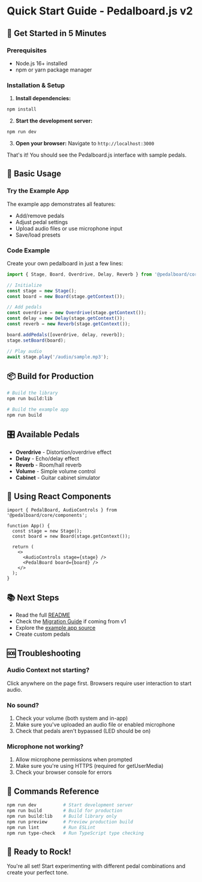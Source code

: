 # Quick Start Guide - Pedalboard.js v2

## 🚀 Get Started in 5 Minutes

### Prerequisites
- Node.js 16+ installed
- npm or yarn package manager

### Installation & Setup

1. **Install dependencies:**
```bash
npm install
```

2. **Start the development server:**
```bash
npm run dev
```

3. **Open your browser:**
Navigate to `http://localhost:3000`

That's it! You should see the Pedalboard.js interface with sample pedals.

## 🎸 Basic Usage

### Try the Example App

The example app demonstrates all features:
- Add/remove pedals
- Adjust pedal settings
- Upload audio files or use microphone input
- Save/load presets

### Code Example

Create your own pedalboard in just a few lines:

```typescript
import { Stage, Board, Overdrive, Delay, Reverb } from '@pedalboard/core';

// Initialize
const stage = new Stage();
const board = new Board(stage.getContext());

// Add pedals
const overdrive = new Overdrive(stage.getContext());
const delay = new Delay(stage.getContext());
const reverb = new Reverb(stage.getContext());

board.addPedals([overdrive, delay, reverb]);
stage.setBoard(board);

// Play audio
await stage.play('/audio/sample.mp3');
```

## 📦 Build for Production

```bash
# Build the library
npm run build:lib

# Build the example app
npm run build
```

## 🎛️ Available Pedals

- **Overdrive** - Distortion/overdrive effect
- **Delay** - Echo/delay effect
- **Reverb** - Room/hall reverb
- **Volume** - Simple volume control
- **Cabinet** - Guitar cabinet simulator

## 🎨 Using React Components

```tsx
import { PedalBoard, AudioControls } from '@pedalboard/core/components';

function App() {
  const stage = new Stage();
  const board = new Board(stage.getContext());
  
  return (
    <>
      <AudioControls stage={stage} />
      <PedalBoard board={board} />
    </>
  );
}
```

## 📚 Next Steps

- Read the full [README](README-NEW.md)
- Check the [Migration Guide](MIGRATION.md) if coming from v1
- Explore the [example app source](example-app/)
- Create custom pedals

## 🆘 Troubleshooting

### Audio Context not starting?
Click anywhere on the page first. Browsers require user interaction to start audio.

### No sound?
1. Check your volume (both system and in-app)
2. Make sure you've uploaded an audio file or enabled microphone
3. Check that pedals aren't bypassed (LED should be on)

### Microphone not working?
1. Allow microphone permissions when prompted
2. Make sure you're using HTTPS (required for getUserMedia)
3. Check your browser console for errors

## 📝 Commands Reference

```bash
npm run dev          # Start development server
npm run build        # Build for production
npm run build:lib    # Build library only
npm run preview      # Preview production build
npm run lint         # Run ESLint
npm run type-check   # Run TypeScript type checking
```

## 🎉 Ready to Rock!

You're all set! Start experimenting with different pedal combinations and create your perfect tone.
